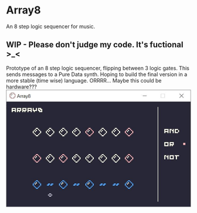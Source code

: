 # Array8
An 8 step logic sequencer for music.

## WIP - Please don't judge my code. It's fuctional >_<
Prototype of an 8 step logic sequencer, flipping between 3 logic gates.
This sends messages to a Pure Data synth.
Hoping to build the final version in a more stable (time wise) language. ORRRR... Maybe this could be hardware???
![A screenshot of two arrays with a third array showing teh result of a logic comparison of the two](array8.JPG)
